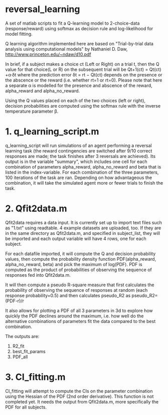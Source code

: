 # reversal_learning
A set of matlab scripts to fit a Q-learning model to 2-choice-data (response/reward) using softmax as decision rule and log-likelihood for model fitting.

Q learning algorithm implemented here are based on "Trial-by-trial data analysis using computational models" by Nathaniel D. Daw, http://www.princeton.edu/~ndaw/d10.pdf

In brief, if a subject makes a choice ct (Left or Right) on a trial t, then the Q value for that choice(L or R) on the subsequent trial will be 
Qt+1(ct) = Qt(ct) +α·δt 
where the prediction error 
δt = rt − Qt(ct)
depends on the presence or the abscence or the reward (i.e. whether rt=1 or rt=0). Please note that here a separate α is modelled for the presence and abscence of the reward, alpha_reward and alpha_no_reward. 

Using the Q values placed on each of the two choices (left or right), decision probabilities are computed using the softmax rule with the inverse temperature parameter β.

# 1. q_learning_script.m
q_learning_script will run simulations of an agent performing a reversal learning task (the reward contingencies are switched after 9/10  correct responses are made; the task finishes after 3 reversals are achieved). Its output is in the variable "summary", which includes one cell for each combination of parameters alpha_reward, alpha_no_reward and beta that is listed in the index-variable. For each combination of the three parameters, 100 iterations of the task are ran. Depending on how advantageous the combination, it will take the simulated agent more or fewer trials to finish the task.

# 2. Qfit2data.m
Qfit2data requires a data input. It is currently set up to import text files such as "1.txt" using readtable. 4 example datasets are uploaded, too. If they are in the same directory as Qfit2data.m, and specified in subject_list, they will be imported and each output variable will have 4 rows, one for each subject.

For each datafile imported, it will compute the Q and decision probability values, then compute the probability density function 
PDF(alpha_reward, alpha_no_reward, beta) and pick the maximum of log(PDF). PDF is computed as the product of probabilities of observing the sequence of responses fed into Qfit2data.m. 

It will then compute a pseudo R-square measure that first calculates the probability of observing the sequence of responses at random (each response probability=0.5) and then calculates pseudo_R2 as
pseudo_R2=(PDF-r)/r

It also allows for plotting a PDF of all 3 parameters in 3d to explore how quickly the PDF declines around the maximum, i.e. how well do the alternative combinations of parameters fit the data compared to the best combination. 

The outputs are:
1) R2_fit
2) best_fit_params
3) PDF_all 

# 3. CI_fitting.m
CI_fitting will attempt to compute the CIs on the parameter combination using the Hessian of the PDF (2nd order derivative). This function is not completed yet. It needs the output from Qfit2data.m, more specifically the PDF for all subjects.

